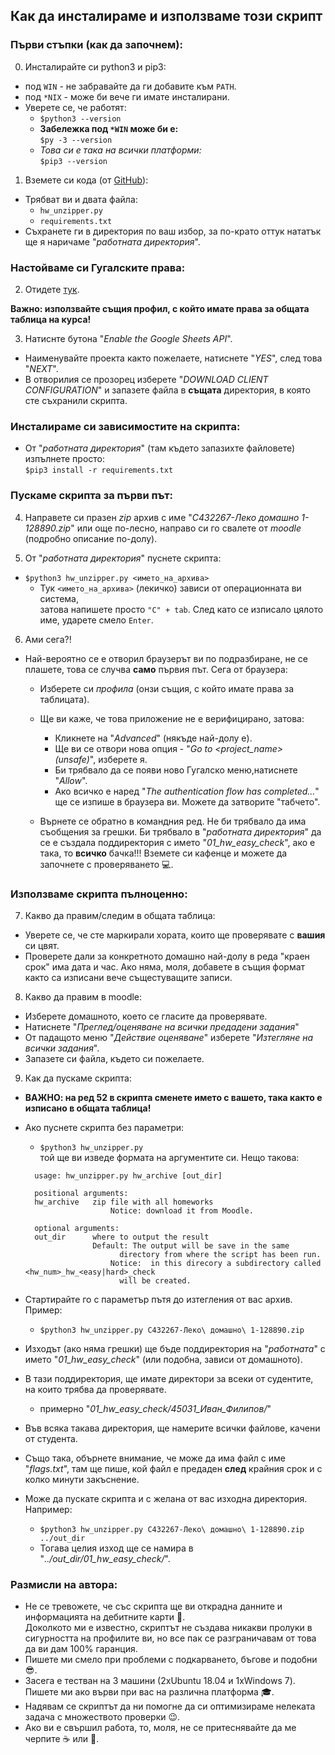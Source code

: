 ## Как да инсталираме и използваме този скрипт

### Първи стъпки (как да започнем):

0. Инсталирайте си python3 и pip3:
* под `WIN`  - не забравайте да ги добавите към `PATH`.
* под `*NIX` - може би вече ги имате инсталирани.
* Уверете се, че работят:
	* `$python3 --version`
	* **Забележка под `*WIN` може би е:**<br>
	`$py -3 --version`<br>
	* *Това си е така на всички платформи:*<br>
	  `$pip3 --version`
1. Вземете си кода (от [GitHub](https://github.com/IvanFilipov/personal_lib/tree/master/scripts/hw_unzipper)):
* Трябват ви и двата файла:
	* `hw_unzipper.py`
	* `requirements.txt`
* Съхранете ги в директория по ваш избор, за по-крато оттук нататък ще я наричаме "*работната директория*".

### Настойваме си Гугалските права:

2. Отидете [тук](https://developers.google.com/sheets/api/quickstart/python).

**Важно: използвайте същия профил, с който имате права за общата таблица на курса!**

3. Натиснте бутона "_Enable the Google Sheets API_".
- Наименувайте проекта както пожелаете, натиснете "_YES_", след това "_NEXT_".
- В отворилия се прозорец изберете "_DOWNLOAD CLIENT CONFIGURATION_" и запазете файла в **същата** директория, в която сте съхранили скрипта.

### Инсталираме си зависимостите на скрипта:

- От "*работната директория*" (там където запазихте файловете) изпълнете просто:<br>
`$pip3 install -r requirements.txt`

### Пускаме скрипта за първи път:

4. Направете си празен _zip_ архив с име "*C432267-Леко домашно 1-128890.zip*" или още по-лесно, направо си го свалете от *moodle* (подробно описание по-долу).

5. От "*работната директория*" пуснете скрипта:
* `$python3 hw_unzipper.py <името_на_архива>`
    * Тук `<името_на_архива>` (лекичко) зависи от операционната ви система,<br> затова напишете просто `"C" + tab`. След като се изписало цялото име, ударете смело `Enter`.

6. Ами сега?!
* Най-вероятно се е отворил браузерът ви по подразбиране, не се плашете, това се случва **само** първия път. Сега от браузера:
	- Изберете си *профила* (онзи същия, с който имате права за таблицата).
	- Ще ви каже, че това приложение не е верифицирано, затова:
	  - Кликнете на "*Advanced*" (някъде най-долу е).
	  - Ще ви се отвори нова опция - "*Go to <project_name> (unsafe)*", изберете я.
	  - Би трябвало да се появи ново Гугалско меню,натиснете "*Allow*".
	  - Ако всичко е наред "*The authentication flow has completed...*" ще се изпише в браузера ви. Можете да затворите "табчето".

	- Върнете се обратно в командния ред. Не би трябвало да има съобщения за грешки. Би трябвало в "*работната директория*" да се е създала поддиректория с името "*01_hw_easy_check*", ако е така, то **всичко** бачка!!! Вземете си кафенце и можете да започнете с проверяването :computer:.

### Използваме скрипта пълноценно:

7. Какво да правим/следим в общата таблица:
- Уверете се, че сте маркирали хората, които ще проверявате с **вашия** си цвят.
- Проверете дали за конкретното домашно най-долу в реда "краен срок" има дата и час. Ако няма, моля, добавете в същия формат както са изписани вече същестуващите записи.

8. Какво да правим в moodle:
- Изберете домашното, което се гласите да проверявате.
- Натиснете "*Преглед/оценяване на всички предадени задания*"
- От падащото меню "*Действие оценяване*" изберете "*Изтегляне на всички задания*".
- Запазете си файла, където си пожелаете.

9. Как да пускаме скрипта:
- **ВАЖНО: на ред 52 в скрипта сменете името с вашето, така както е изписано в общата таблица!**
- Ако пуснете скрипта без параметри:
  - `$python3 hw_unzipper.py`<br>
  той ще ви изведе формата на аргументите си. Нещо такова:
  ```
	usage: hw_unzipper.py hw_archive [out_dir]

	positional arguments:
 	hw_archive   zip file with all homeworks
                     Notice: download it from Moodle.

	optional arguments:
 	out_dir      where to output the result
           	     Default: The output will be save in the same
                       directory from where the script has been run.
                     Notice:  in this direcory a subdirectory called <hw_num>_hw_<easy|hard>_check
                       will be created.
  ```
- Стартирайте го с параметър пътя до изтегления от вас архив. Пример:
   - `$python3 hw_unzipper.py C432267-Леко\ домашно\ 1-128890.zip`
- Изходът (ако няма грешки) ще бъде поддиректория на "*работната*" с името "*01_hw_easy_check*" (или подобна, зависи от домашното).
- В тази поддиректория, ще имате директори за всеки от судентите, на които трябва да проверявате.
    - примерно "*01_hw_easy_check/45031_Иван_Филипов/*"
- Във всяка такава директория, ще намерите всички файлове, качени от студента.
- Също така, обърнете внимание, че може да има файл с име "*flags.txt*", там ще пише, кой файл е предаден **след** крайния срок и с колко минути закъснение.

- Може да пускате скрипта и с желана от вас изходна директория. Например:
  - `$python3 hw_unzipper.py C432267-Леко\ домашно\ 1-128890.zip ../out_dir`
  - Тогава целия изход ще се намира в "*../out_dir/01_hw_easy_check/*".

### Размисли на автора:
- Не се тревожете, че със скрипта ще ви открадна данните и информацията на дебитните карти :japanese_ogre:.<br> Доколкото ми е известно, скриптът не създава никакви пролуки в сигурността на профилите ви, но все пак се разграничавам от това да ви дам 100% гаранция.
- Пишете ми смело при проблеми с подкарването, бъгове и подобни :sunglasses:.
- Засега е тестван на 3 машини (2xUbuntu 18.04 и 1xWindows 7). Пишете ми ако върви при вас на различна платформа :mortar_board:.
- Надявам се скриптът да ни помогне да си оптимизираме нелеката задача с множеството проверки :wink:.
- Ако ви е свършил работа, то, моля, не се притеснявайте да ме черпите :coffee: или :beer:.


